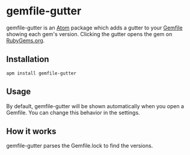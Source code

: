# gemfile-gutter

gemfile-gutter is an [Atom](https://atom.io/) package which adds a gutter to your [Gemfile](https://bundler.io/gemfile.html) showing each gem's version.
Clicking the gutter opens the gem on [RubyGems.org](https://rubygems.org/).

## Installation

```
apm install gemfile-gutter
```

## Usage

By default, gemfile-gutter will be shown automatically when you open a Gemfile.
You can change this behavior in the settings.


## How it works

gemfile-gutter parses the Gemfile.lock to find the versions.
